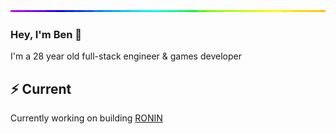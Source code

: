 <img style="width:100%;height:3px;" src="./bar.gif" />

### Hey, I'm Ben 👋

I'm a 28 year old full-stack engineer & games developer

## ⚡️ Current

Currently working on building [RONIN](https://ronin.co/)
